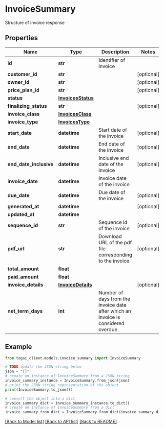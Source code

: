 # InvoiceSummary

Structure of invoice response

## Properties

Name | Type | Description | Notes
------------ | ------------- | ------------- | -------------
**id** | **str** | Identifier of invoice | 
**customer_id** | **str** |  | [optional] 
**owner_id** | **str** |  | [optional] 
**price_plan_id** | **str** |  | [optional] 
**status** | [**InvoicesStatus**](InvoicesStatus.md) |  | 
**finalizing_status** | **str** |  | [optional] 
**invoice_class** | [**InvoicesClass**](InvoicesClass.md) |  | 
**invoice_type** | [**InvoicesType**](InvoicesType.md) |  | 
**start_date** | **datetime** | Start date of the invoice | [optional] 
**end_date** | **datetime** | End date of the invoice | [optional] 
**end_date_inclusive** | **datetime** | Inclusive end date of the invoice | [optional] 
**invoice_date** | **datetime** | Invoice date of the invoice | 
**due_date** | **datetime** | Due date of the invoice | [optional] 
**generated_at** | **datetime** |  | [optional] 
**updated_at** | **datetime** |  | 
**sequence_id** | **str** | Sequence id of the invoice | [optional] 
**pdf_url** | **str** | Download URL of the pdf file corresponding to the invoice | [optional] 
**total_amount** | **float** |  | 
**paid_amount** | **float** |  | 
**invoice_details** | [**InvoiceDetails**](InvoiceDetails.md) |  | [optional] 
**net_term_days** | **int** | Number of days from the invoice date after which an invoice is considered overdue. | 

## Example

```python
from togai_client.models.invoice_summary import InvoiceSummary

# TODO update the JSON string below
json = "{}"
# create an instance of InvoiceSummary from a JSON string
invoice_summary_instance = InvoiceSummary.from_json(json)
# print the JSON string representation of the object
print(InvoiceSummary.to_json())

# convert the object into a dict
invoice_summary_dict = invoice_summary_instance.to_dict()
# create an instance of InvoiceSummary from a dict
invoice_summary_from_dict = InvoiceSummary.from_dict(invoice_summary_dict)
```
[[Back to Model list]](../README.md#documentation-for-models) [[Back to API list]](../README.md#documentation-for-api-endpoints) [[Back to README]](../README.md)


